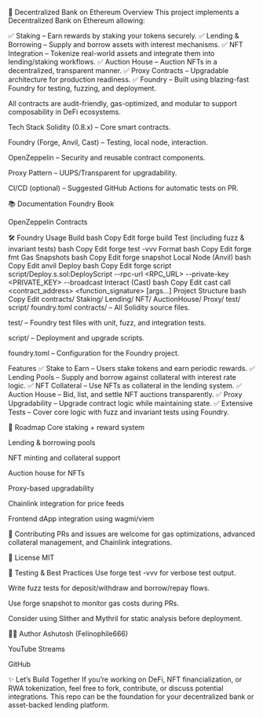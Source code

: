 🏦 Decentralized Bank on Ethereum
Overview
This project implements a Decentralized Bank on Ethereum allowing:

✅ Staking – Earn rewards by staking your tokens securely.
✅ Lending & Borrowing – Supply and borrow assets with interest mechanisms.
✅ NFT Integration – Tokenize real-world assets and integrate them into lending/staking workflows.
✅ Auction House – Auction NFTs in a decentralized, transparent manner.
✅ Proxy Contracts – Upgradable architecture for production readiness.
✅ Foundry – Built using blazing-fast Foundry for testing, fuzzing, and deployment.

All contracts are audit-friendly, gas-optimized, and modular to support composability in DeFi ecosystems.

Tech Stack
Solidity (0.8.x) – Core smart contracts.

Foundry (Forge, Anvil, Cast) – Testing, local node, interaction.

OpenZeppelin – Security and reusable contract components.

Proxy Pattern – UUPS/Transparent for upgradability.

CI/CD (optional) – Suggested GitHub Actions for automatic tests on PR.

📚 Documentation
Foundry Book

OpenZeppelin Contracts

🛠️ Foundry Usage
Build
bash
Copy
Edit
forge build
Test (including fuzz & invariant tests)
bash
Copy
Edit
forge test -vvv
Format
bash
Copy
Edit
forge fmt
Gas Snapshots
bash
Copy
Edit
forge snapshot
Local Node (Anvil)
bash
Copy
Edit
anvil
Deploy
bash
Copy
Edit
forge script script/Deploy.s.sol:DeployScript --rpc-url <RPC_URL> --private-key <PRIVATE_KEY> --broadcast
Interact (Cast)
bash
Copy
Edit
cast call <contract_address> <function_signature> [args...]
Project Structure
bash
Copy
Edit
contracts/
    Staking/
    Lending/
    NFT/
    AuctionHouse/
    Proxy/
test/
script/
foundry.toml
contracts/ – All Solidity source files.

test/ – Foundry test files with unit, fuzz, and integration tests.

script/ – Deployment and upgrade scripts.

foundry.toml – Configuration for the Foundry project.

Features
✅ Stake to Earn – Users stake tokens and earn periodic rewards.
✅ Lending Pools – Supply and borrow against collateral with interest rate logic.
✅ NFT Collateral – Use NFTs as collateral in the lending system.
✅ Auction House – Bid, list, and settle NFT auctions transparently.
✅ Proxy Upgradability – Upgrade contract logic while maintaining state.
✅ Extensive Tests – Cover core logic with fuzz and invariant tests using Foundry.

🚀 Roadmap
 Core staking + reward system

 Lending & borrowing pools

 NFT minting and collateral support

 Auction house for NFTs

 Proxy-based upgradability

 Chainlink integration for price feeds

 Frontend dApp integration using wagmi/viem

🤝 Contributing
PRs and issues are welcome for gas optimizations, advanced collateral management, and Chainlink integrations.

📜 License
MIT

🧪 Testing & Best Practices
Use forge test -vvv for verbose test output.

Write fuzz tests for deposit/withdraw and borrow/repay flows.

Use forge snapshot to monitor gas costs during PRs.

Consider using Slither and Mythril for static analysis before deployment.

👨‍💻 Author
Ashutosh (Felinophile666)

YouTube Streams

GitHub

✨ Let’s Build Together
If you’re working on DeFi, NFT financialization, or RWA tokenization, feel free to fork, contribute, or discuss potential integrations. This repo can be the foundation for your decentralized bank or asset-backed lending platform.
